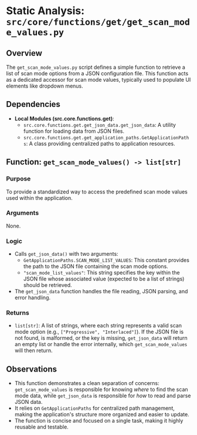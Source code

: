 # Static Analysis: `src/core/functions/get/get_scan_mode_values.py`

## Overview
The `get_scan_mode_values.py` script defines a simple function to retrieve a list of scan mode options from a JSON configuration file. This function acts as a dedicated accessor for scan mode values, typically used to populate UI elements like dropdown menus.

## Dependencies
- **Local Modules (src.core.functions.get)**:
    - `src.core.functions.get.get_json_data.get_json_data`: A utility function for loading data from JSON files.
    - `src.core.functions.get.get_application_paths.GetApplicationPaths`: A class providing centralized paths to application resources.

## Function: `get_scan_mode_values() -> list[str]`

### Purpose
To provide a standardized way to access the predefined scan mode values used within the application.

### Arguments
None.

### Logic
- Calls `get_json_data()` with two arguments:
    - `GetApplicationPaths.SCAN_MODE_LIST_VALUES`: This constant provides the path to the JSON file containing the scan mode options.
    - `"scan_mode_list_values"`: This string specifies the key within the JSON file whose associated value (expected to be a list of strings) should be retrieved.
- The `get_json_data` function handles the file reading, JSON parsing, and error handling.

### Returns
- `list[str]`: A list of strings, where each string represents a valid scan mode option (e.g., `["Progressive", "Interlaced"]`). If the JSON file is not found, is malformed, or the key is missing, `get_json_data` will return an empty list or handle the error internally, which `get_scan_mode_values` will then return.

## Observations
- This function demonstrates a clean separation of concerns: `get_scan_mode_values` is responsible for knowing *where* to find the scan mode data, while `get_json_data` is responsible for *how* to read and parse JSON data.
- It relies on `GetApplicationPaths` for centralized path management, making the application's structure more organized and easier to update.
- The function is concise and focused on a single task, making it highly reusable and testable.
